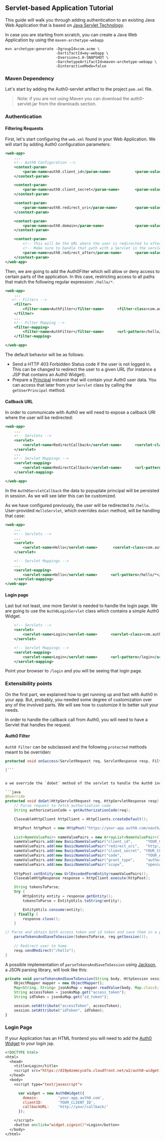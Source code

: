 ## Servlet-based Application Tutorial

This guide will walk you through adding authentication to an existing Java Web Application that is based on [Java Servlet Technology](http://www.oracle.com/technetwork/java/index-jsp-135475.html). 

In case you are starting from scratch, you can create a Java Web Application by using the `maven-archetype-webapp`

```
mvn archetype:generate -DgroupId=com.acme \
                       -DartifactId=my-webapp \
                       -Dversion=1.0-SNAPSHOT \
                       -DarchetypeArtifactId=maven-archetype-webapp \
                       -DinteractiveMode=false

```

### Maven Dependency

Let's start by adding the Auth0-servlet artifact to the project `pom.xml` file.

> Note: if you are not using Maven you can download the auth0-servlet.jar from the downloads section.

### Authentication

#### Filtering Requests

First, let's start configuring the `web.xml` found in your Web Application. We will start by adding Auth0 configuration parameters:

```xml
<web-app>
    ...
    <!-- Auth0 Configuration -->
    <context-param>
        <param-name>auth0.client_id</param-name>           <param-value>YOUR_CLIENT_ID</param-value>
    </context-param>

    <context-param>
        <param-name>auth0.client_secret</param-name>       <param-value>YOUR_CLIENT_SECRET</param-value>
    </context-param>

    <context-param>
        <param-name>auth0.redirect_uri</param-name>        <param-value>YOUR_REDIRECT_URI</param-value>
    </context-param>

    <context-param>
        <param-name>auth0.domain</param-name>              <param-value>your-domain.auth0.com</param-value>
    </context-param>

    <context-param>
        <!-- This will be the URL where the user is redirected to after logging successfully. -->
        <!-- Make sure to handle that path with a Servlet in the servlet-mapping section -->
        <param-name>auth0.redirect_after</param-name>      <param-value>/hello</param-value>
    </context-param>
</web-app>
```

Then, we are going to add the Auth0Filter which will allow or deny access to certain parts of the application. In this case, restricting access to all paths that match the following regular expression: `/hello/*`.

```xml
<web-app>
    ...
   <!-- Filters -->
    <filter>
        <filter-name>AuthFilter</filter-name>      <filter-class>com.auth0.Auth0Filter</filter-class>
    </filter>
    ...
    <!-- Filter Mapping -->
    <filter-mapping>
        <filter-name>AuthFilter</filter-name>      <url-pattern>/hello/*</url-pattern>
    </filter-mapping>

</web-app>
```

The default behavior will be as follows:
* Send a HTTP 403 Forbidden Status code if the user is not logged in. This can be changed to redirect the user to a given URL (for instance a JSP that contains an Auth0 Widget).
* Prepare a [Principal](http://docs.oracle.com/javase/6/docs/api/java/security/Principal.html) instance that will contain your Auth0 user data. You can access that later from your `Servlet` class by calling the `getUserPrincipal` method.

#### Callback URL

In order to communicate with Auth0 we will need to expose a callback URI where the user will be redirected:

```xml
<web-app>
    ...
    <!-- Servlets -->
    <servlet>
        <servlet-name>RedirectCallback</servlet-name>      <servlet-class>com.auth0.Auth0ServletCallback</servlet-class>
    </servlet>
    ...
    <!-- Servlet Mappings -->
    <servlet-mapping>
        <servlet-name>RedirectCallback</servlet-name>      <url-pattern>/oauth2callback/*</url-pattern>
    </servlet-mapping>

</web-app>
```

In the `Auth0ServletCallback` the data to popuplate principal will be persisted in session. As we will see later this can be customized.

As we have configured previously, the user will be redirected to `/hello`. User-provided `HelloServlet`, which overrides `doGet` method, will be handling that case:

```xml
<web-app>
    ...
    <!-- Servlets -->
    ...
    <servlet>
        <servlet-name>Hello</servlet-name>       <servlet-class>com.auth0.example.HelloServlet</servlet-class>
    </servlet>

    <!-- Servlet Mappings -->
    ...
    <servlet-mapping>
        <servlet-name>Hello</servlet-name>      <url-pattern>/hello/*</url-pattern>
    </servlet-mapping>
</web-app>
```

#### Login page

Last but not least, one more Servlet is needed to handle the login page. We are going to use the `Auth0LoginServlet` class which contains a simple Auth0 Widget.

```xml
    <!-- Servlets -->
    <servlet>
        <servlet-name>Login</servlet-name>      <servlet-class>com.auth0.Auth0LoginServlet</servlet-class>
    </servlet>

    <!-- Servlet Mappings -->
    <servlet-mapping>
        <servlet-name>Login</servlet-name>      <url-pattern>/login</url-pattern>
    </servlet-mapping>
```

Point your browser to `/login` and you will be seeing that login page.

### Extensibility points

On the first part, we explained how to get running up and fast with Auth0 in your app. But, probably, you needed some degree of customization over any of the involved parts. We will see how to customize it to better suit your needs.

In order to handle the callback call from Auth0, you will need to have a Servlet that handles the request.

#### Auth0 Filter

`Auth0 Filter` can be subclassed and the following `protected` methods meant to be overriden:
```java
protected void onSuccess(ServletRequest req, ServletResponse resp, FilterChain next, Tokens tokens) throws IOException, ServletException {

}```


o we override the `doGet` method of the servlet to handle the Auth0 incoming request:

```java
@Override
protected void doGet(HttpServletRequest req, HttpServletResponse resp) throws ServletException, IOException {
    // Parse request to fetch authorization code
    String authorizationCode = getAuthorizationCode(req);

    CloseableHttpClient httpClient = HttpClients.createDefault();

    HttpPost httpPost = new HttpPost("https://your-app.auth0.com/oauth/token");
    
    List<NameValuePair> nameValuePairs = new ArrayList<NameValuePair>();
    nameValuePairs.add(new BasicNameValuePair("client_id",      "YOUR_CLIENT_ID"));
    nameValuePairs.add(new BasicNameValuePair("redirect_uri",   "http://your/redirect/uri"));
    nameValuePairs.add(new BasicNameValuePair("client_secret", "YOUR_CLIENT_SECRET"));
    nameValuePairs.add(new BasicNameValuePair("code",           "YOUR_AUTHORIZATION_CODE"));
    nameValuePairs.add(new BasicNameValuePair("grant_type",     "authorization_code"));
    nameValuePairs.add(new BasicNameValuePair("scope",          "openid"));
    
    httpPost.setEntity(new UrlEncodedFormEntity(nameValuePairs));
    CloseableHttpResponse response = httpClient.execute(httpPost);

    String tokensToParse;
    try {
        HttpEntity entity = response.getEntity();
        tokensToParse = EntityUtils.toString(entity);

        EntityUtils.consume(entity);
    } finally {
        response.close();
    }

// Parse and obtain both access token and id token and save them in a persistent session
    parseTokensAndSaveToSession(tokensToParse, req.getSession());
    
    // Redirect user to home
    resp.sendRedirect("/hello");
}

```

A possible implementation of `parseTokensAndSaveToSession` using [Jackson](http://jackson.codehaus.org/), a JSON parsing library, will look like this:

```js
private void parseTokensAndSaveToSession(String body, HttpSession session) throws IOException {
    ObjectMapper mapper = new ObjectMapper();
    Map<String, String> jsonAsMap = mapper.readValue(body, Map.class);
    String accessToken = jsonAsMap.get("access_token");
    String idToken = jsonAsMap.get("id_token");

    session.setAttribute("accessToken", accessToken);
    session.setAttribute("idToken", idToken);
}
```


### Login Page

If your Application has an HTML frontend you will need to add the [Auth0 Widget](https://docs.auth0.com/login-widget2) to your login jsp.

```jsp
<!DOCTYPE html>
<html>
  <head>
    <title>Login</title>
    <script src="https://d19p4zemcycm7a.cloudfront.net/w2/auth0-widget-2.4.0.min.js"></script>
  </head>
  <body>
    <script type="text/javascript">

      var widget = new Auth0Widget({
        domain:         'your-app.auth0.com',
        clientID:       'YOUR_CLIENT_ID',
        callbackURL:    'http://your/callback/'
      });

    </script>
    <button onclick="widget.signin()">Login</button>
  </body>
</html>
```

